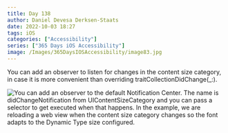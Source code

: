 ```yaml
---
title: Day 138
author: Daniel Devesa Derksen-Staats
date: 2022-10-03 18:27
tags: iOS
categories: ["Accessibility"]
series: ["365 Days iOS Accessibility"]
image: /Images/365DaysIOSAccessibility/image83.jpg
---
```


You can add an observer to listen for changes in the content size category, in case it is more convenient than overriding traitCollectionDidChange(_:).

![You can add an observer to the default Notification Center. The name is didChangeNotification from UIContentSizeCategory and you can pass a selector to get executed when that happens. In the example, we are reloading a web view when the content size category changes so the font adapts to the Dynamic Type size configured.](/Images/365DaysIOSAccessibility/image83.jpg)

